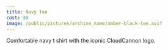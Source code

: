 ```yaml
---
title: Navy Tee
cost: 30
image: /public/pictures/archive_name/amber-black-tee.avif
---
```


Comfortable navy t shirt with the
iconic CloudCannon logo.
